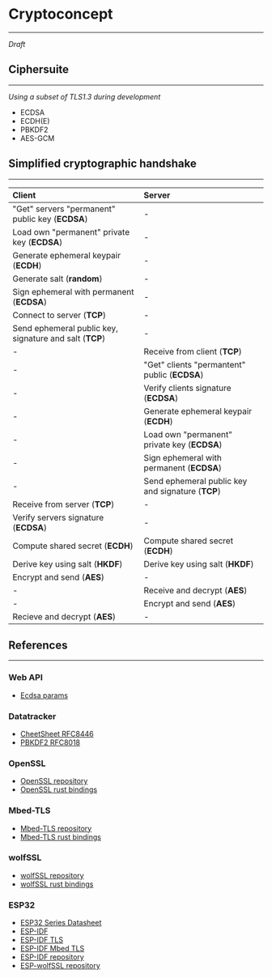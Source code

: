 # Cryptoconcept
---
*Draft*

## Ciphersuite
---
*Using a subset of TLS1.3 during development*

- ECDSA
- ECDH(E)
- PBKDF2
- AES-GCM

## Simplified cryptographic handshake
---

| Client | Server | 
|:-------|:-------|
| "Get" servers "permanent" public key (**ECDSA**) | - | 
| Load own "permanent" private key (**ECDSA**) | - |
| Generate ephemeral keypair (**ECDH**) | - |
| Generate salt (**random**) | - |
| Sign ephemeral with permanent (**ECDSA**) | - |
| Connect to server (**TCP**) | - |
| Send ephemeral public key, signature and salt (**TCP**) | - | 
| - | Receive from client (**TCP**) | 
| - | "Get" clients "permantent" public (**ECDSA**) | 
| - | Verify clients signature (**ECDSA**) | 
| - | Generate ephemeral keypair (**ECDH**) | 
| - | Load own "permanent" private key (**ECDSA**) |
| - | Sign ephemeral with permanent (**ECDSA**) | 
| - | Send ephemeral public key and signature (**TCP**) |
| Receive from server (**TCP**) | - | 
| Verify servers signature (**ECDSA**) | - | 
| Compute shared secret (**ECDH**) | Compute shared secret (**ECDH**) |
| Derive key using salt (**HKDF**) | Derive key using salt (**HKDF**) | 
| Encrypt and send (**AES**) | - |
| - | Receive and decrypt (**AES**) | 
| - | Encrypt and send (**AES**) |
| Recieve and decrypt (**AES**) | - | 

## References
---
### Web API
- [Ecdsa params](https://developer.mozilla.org/en-US/docs/Web/API/EcdsaParams)

### Datatracker
- [CheetSheet RFC8446](https://datatracker.ietf.org/doc/html/rfc8446)
- [PBKDF2 RFC8018](https://datatracker.ietf.org/doc/rfc8018/)

### OpenSSL
- [OpenSSL repository](https://github.com/openssl/openssl)
- [OpenSSL rust bindings](https://docs.rs/openssl/latest/openssl/index.html)

### Mbed-TLS
- [Mbed-TLS repository](https://github.com/Mbed-TLS/mbedtls)
- [Mbed-TLS rust bindings](https://docs.rs/mbedtls/latest/mbedtls/index.html)

### wolfSSL
- [wolfSSL repository](https://github.com/wolfSSL/wolfssl)
- [wolfSSL rust bindings](https://docs.rs/wolfssl/latest/wolfssl/index.html)

### ESP32
- [ESP32 Series Datasheet](https://www.espressif.com/sites/default/files/documentation/esp32_datasheet_en.pdf)
- [ESP-IDF](https://docs.espressif.com/projects/esp-idf/en/v5.5/esp32/index.html)
- [ESP-IDF TLS](https://docs.espressif.com/projects/esp-idf/en/v5.5/esp32/api-reference/protocols/esp_tls.html)
- [ESP-IDF Mbed TLS](https://docs.espressif.com/projects/esp-idf/en/v5.5/esp32/api-reference/protocols/mbedtls.html)
- [ESP-IDF repository](https://github.com/espressif/esp-idf/tree/v5.5)
- [ESP-wolfSSL repository](https://github.com/espressif/esp-wolfssl)

